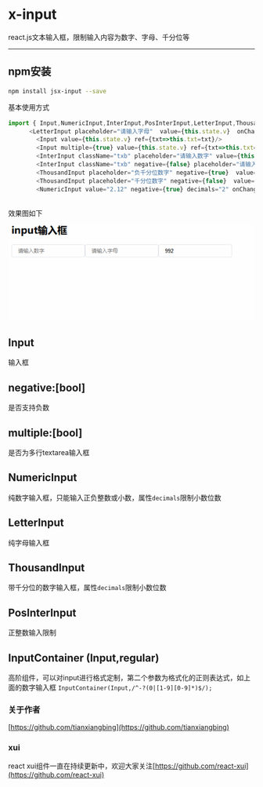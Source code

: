 <!--
 * @Descripttion: 
 * @Author: tianxiangbing
 * @Date: 2018-11-27 18:08:06
 * @LastEditTime: 2019-11-06 11:54:55
 * @github: https://github.com/tianxiangbing
 -->
# x-input
react.js文本输入框，限制输入内容为数字、字母、千分位等
***
## npm安装

```bash
npm install jsx-input --save
```
基本使用方式
```js
import { Input,NumericInput,InterInput,PosInterInput,LetterInput,ThousandInput } from 'jsx-input';
      <LetterInput placeholder="请输入字母"  value={this.state.v}  onChange={this.changeHandle.bind(this)}/>
        <Input value={this.state.v} ref={txt=>this.txt=txt}/>
        <Input multiple={true} value={this.state.v} ref={txt=>this.txt=txt}/>
        <InterInput className="txb" placeholder="请输入数字" value={this.state.v} />
        <InterInput className="txb" negative={false} placeholder="请输入正数" value={this.state.v} />
        <ThousandInput placeholder="负千分位数字" negative={true}  value={this.state.v}  decimals="4" onChange={this.changeHandle.bind(this)}/>
        <ThousandInput placeholder="千分位数字" negative={false}  value={this.state.v}  decimals="4" onChange={this.changeHandle.bind(this)}/>
        <NumericInput value="2.12" negative={true} decimals="2" onChange={this.changeHandle.bind(this)}/>
    
```
效果图如下

![x-input](examples/input.gif)
## Input 
输入框
## negative:[bool]
是否支持负数
## multiple:[bool]
是否为多行textarea输入框
## NumericInput
纯数字输入框，只能输入正负整数或小数，属性`decimals`限制小数位数
## LetterInput
纯字母输入框
## ThousandInput
带千分位的数字输入框，属性`decimals`限制小数位数
## PosInterInput
正整数输入限制
## InputContainer (Input,regular)
高阶组件，可以对input进行格式定制，第二个参数为格式化的正则表达式，如上面的数字输入框 `InputContainer(Input,/^-?(0|[1-9][0-9]*)$/);`
### 关于作者
[https://github.com/tianxiangbing](https://github.com/tianxiangbing)

### xui
react xui组件一直在持续更新中，欢迎大家关注[https://github.com/react-xui](https://github.com/react-xui)